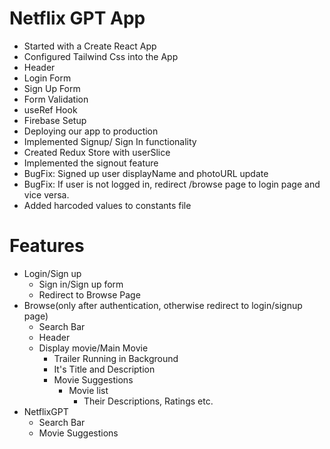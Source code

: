 # Netflix GPT App
- Started with a Create React App
- Configured Tailwind Css into the App
- Header 
- Login Form
- Sign Up Form
- Form Validation
- useRef Hook
- Firebase Setup
- Deploying our app to production
- Implemented Signup/ Sign In functionality
- Created Redux Store with userSlice
- Implemented the signout feature
- BugFix: Signed up user displayName and photoURL update
- BugFix: If user is not logged in, redirect /browse page to login page and vice versa.
- Added harcoded values to constants file



# Features 
- Login/Sign up
    - Sign in/Sign up form
    - Redirect to Browse Page
- Browse(only after authentication, otherwise redirect to login/signup page)
    - Search Bar
    - Header
    - Display movie/Main Movie
        - Trailer Running in Background
        - It's Title and Description
        - Movie Suggestions
            - Movie list 
                - Their Descriptions, Ratings etc.
- NetflixGPT
    - Search Bar
    - Movie Suggestions